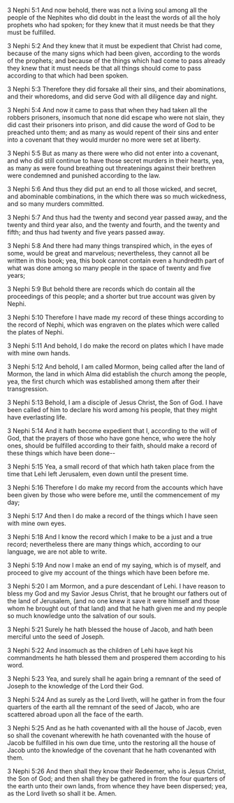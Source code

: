 3 Nephi 5:1 And now behold, there was not a living soul among all the
people of the Nephites who did doubt in the least the words of all the
holy prophets who had spoken; for they knew that it must needs be that
they must be fulfilled.

3 Nephi 5:2 And they knew that it must be expedient that Christ had
come, because of the many signs which had been given, according to the
words of the prophets; and because of the things which had come to pass
already they knew that it must needs be that all things should come to
pass according to that which had been spoken.

3 Nephi 5:3 Therefore they did forsake all their sins, and their
abominations, and their whoredoms, and did serve God with all diligence
day and night.

3 Nephi 5:4 And now it came to pass that when they had taken all the
robbers prisoners, insomuch that none did escape who were not slain,
they did cast their prisoners into prison, and did cause the word of God
to be preached unto them; and as many as would repent of their sins and
enter into a covenant that they would murder no more were set at
liberty.

3 Nephi 5:5 But as many as there were who did not enter into a covenant,
and who did still continue to have those secret murders in their hearts,
yea, as many as were found breathing out threatenings against their
brethren were condemned and punished according to the law.

3 Nephi 5:6 And thus they did put an end to all those wicked, and
secret, and abominable combinations, in the which there was so much
wickedness, and so many murders committed.

3 Nephi 5:7 And thus had the twenty and second year passed away, and the
twenty and third year also, and the twenty and fourth, and the twenty
and fifth; and thus had twenty and five years passed away.

3 Nephi 5:8 And there had many things transpired which, in the eyes of
some, would be great and marvelous; nevertheless, they cannot all be
written in this book; yea, this book cannot contain even a hundredth
part of what was done among so many people in the space of twenty and
five years;

3 Nephi 5:9 But behold there are records which do contain all the
proceedings of this people; and a shorter but true account was given by
Nephi.

3 Nephi 5:10 Therefore I have made my record of these things according
to the record of Nephi, which was engraven on the plates which were
called the plates of Nephi.

3 Nephi 5:11 And behold, I do make the record on plates which I have
made with mine own hands.

3 Nephi 5:12 And behold, I am called Mormon, being called after the land
of Mormon, the land in which Alma did establish the church among the
people, yea, the first church which was established among them after
their transgression.

3 Nephi 5:13 Behold, I am a disciple of Jesus Christ, the Son of God. I
have been called of him to declare his word among his people, that they
might have everlasting life.

3 Nephi 5:14 And it hath become expedient that I, according to the will
of God, that the prayers of those who have gone hence, who were the holy
ones, should be fulfilled according to their faith, should make a record
of these things which have been done--

3 Nephi 5:15 Yea, a small record of that which hath taken place from the
time that Lehi left Jerusalem, even down until the present time.

3 Nephi 5:16 Therefore I do make my record from the accounts which have
been given by those who were before me, until the commencement of my
day;

3 Nephi 5:17 And then I do make a record of the things which I have seen
with mine own eyes.

3 Nephi 5:18 And I know the record which I make to be a just and a true
record; nevertheless there are many things which, according to our
language, we are not able to write.

3 Nephi 5:19 And now I make an end of my saying, which is of myself, and
proceed to give my account of the things which have been before me.

3 Nephi 5:20 I am Mormon, and a pure descendant of Lehi. I have reason
to bless my God and my Savior Jesus Christ, that he brought our fathers
out of the land of Jerusalem, (and no one knew it save it were himself
and those whom he brought out of that land) and that he hath given me
and my people so much knowledge unto the salvation of our souls.

3 Nephi 5:21 Surely he hath blessed the house of Jacob, and hath been
merciful unto the seed of Joseph.

3 Nephi 5:22 And insomuch as the children of Lehi have kept his
commandments he hath blessed them and prospered them according to his
word.

3 Nephi 5:23 Yea, and surely shall he again bring a remnant of the seed
of Joseph to the knowledge of the Lord their God.

3 Nephi 5:24 And as surely as the Lord liveth, will he gather in from
the four quarters of the earth all the remnant of the seed of Jacob, who
are scattered abroad upon all the face of the earth.

3 Nephi 5:25 And as he hath covenanted with all the house of Jacob, even
so shall the covenant wherewith he hath covenanted with the house of
Jacob be fulfilled in his own due time, unto the restoring all the house
of Jacob unto the knowledge of the covenant that he hath covenanted with
them.

3 Nephi 5:26 And then shall they know their Redeemer, who is Jesus
Christ, the Son of God; and then shall they be gathered in from the four
quarters of the earth unto their own lands, from whence they have been
dispersed; yea, as the Lord liveth so shall it be. Amen.
